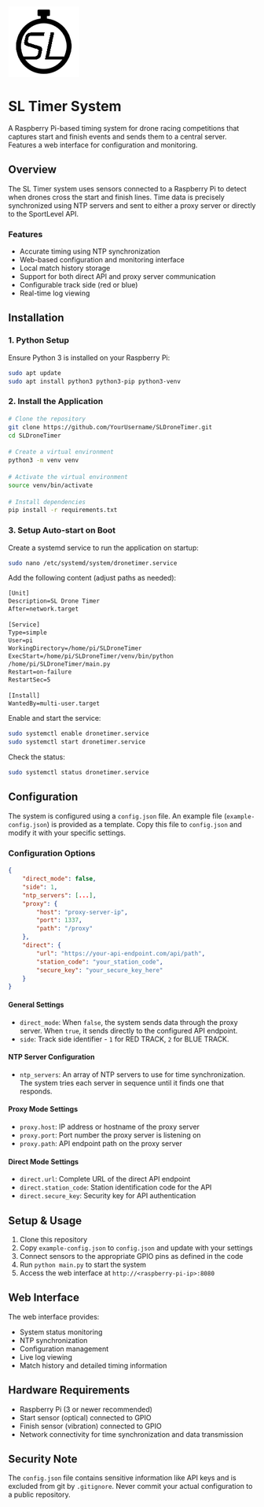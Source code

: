 ![logo](static/favicon.png)



# SL Timer System

A Raspberry Pi-based timing system for drone racing competitions that captures start and finish events and sends them to a central server. Features a web interface for configuration and monitoring.

## Overview

The SL Timer system uses sensors connected to a Raspberry Pi to detect when drones cross the start and finish lines. Time data is precisely synchronized using NTP servers and sent to either a proxy server or directly to the SportLevel API.

### Features

- Accurate timing using NTP synchronization
- Web-based configuration and monitoring interface
- Local match history storage
- Support for both direct API and proxy server communication
- Configurable track side (red or blue)
- Real-time log viewing

## Installation

### 1. Python Setup

Ensure Python 3 is installed on your Raspberry Pi:

```bash
sudo apt update
sudo apt install python3 python3-pip python3-venv
```

### 2. Install the Application

```bash
# Clone the repository
git clone https://github.com/YourUsername/SLDroneTimer.git
cd SLDroneTimer

# Create a virtual environment
python3 -m venv venv

# Activate the virtual environment
source venv/bin/activate

# Install dependencies
pip install -r requirements.txt
```

### 3. Setup Auto-start on Boot

Create a systemd service to run the application on startup:

```bash
sudo nano /etc/systemd/system/dronetimer.service
```

Add the following content (adjust paths as needed):

```
[Unit]
Description=SL Drone Timer
After=network.target

[Service]
Type=simple
User=pi
WorkingDirectory=/home/pi/SLDroneTimer
ExecStart=/home/pi/SLDroneTimer/venv/bin/python /home/pi/SLDroneTimer/main.py
Restart=on-failure
RestartSec=5

[Install]
WantedBy=multi-user.target
```

Enable and start the service:

```bash
sudo systemctl enable dronetimer.service
sudo systemctl start dronetimer.service
```

Check the status:

```bash
sudo systemctl status dronetimer.service
```

## Configuration

The system is configured using a `config.json` file. An example file (`example-config.json`) is provided as a template. Copy this file to `config.json` and modify it with your specific settings.

### Configuration Options

```json
{
    "direct_mode": false,
    "side": 1,
    "ntp_servers": [...],
    "proxy": {
        "host": "proxy-server-ip",
        "port": 1337,
        "path": "/proxy"
    },
    "direct": {
        "url": "https://your-api-endpoint.com/api/path",
        "station_code": "your_station_code",
        "secure_key": "your_secure_key_here"
    }
}
```

#### General Settings

- `direct_mode`: When `false`, the system sends data through the proxy server. When `true`, it sends directly to the configured API endpoint.
- `side`: Track side identifier - `1` for RED TRACK, `2` for BLUE TRACK.

#### NTP Server Configuration

- `ntp_servers`: An array of NTP servers to use for time synchronization. The system tries each server in sequence until it finds one that responds.

#### Proxy Mode Settings

- `proxy.host`: IP address or hostname of the proxy server
- `proxy.port`: Port number the proxy server is listening on
- `proxy.path`: API endpoint path on the proxy server

#### Direct Mode Settings

- `direct.url`: Complete URL of the direct API endpoint
- `direct.station_code`: Station identification code for the API
- `direct.secure_key`: Security key for API authentication

## Setup & Usage

1. Clone this repository
2. Copy `example-config.json` to `config.json` and update with your settings
3. Connect sensors to the appropriate GPIO pins as defined in the code
4. Run `python main.py` to start the system
5. Access the web interface at `http://<raspberry-pi-ip>:8080`

## Web Interface

The web interface provides:

- System status monitoring
- NTP synchronization
- Configuration management
- Live log viewing
- Match history and detailed timing information

## Hardware Requirements

- Raspberry Pi (3 or newer recommended)
- Start sensor (optical) connected to GPIO
- Finish sensor (vibration) connected to GPIO
- Network connectivity for time synchronization and data transmission

## Security Note

The `config.json` file contains sensitive information like API keys and is excluded from git by `.gitignore`. Never commit your actual configuration to a public repository. 

